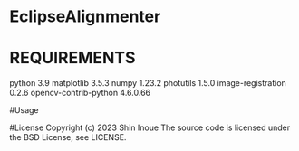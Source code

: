 # EclipseAlignmenter

# REQUIREMENTS
python 3.9
matplotlib 3.5.3
numpy 1.23.2
photutils 1.5.0
image-registration 0.2.6
opencv-contrib-python 4.6.0.66

#Usage

#License
Copyright (c) 2023 Shin Inoue
The source code is licensed under the BSD License, see LICENSE.
